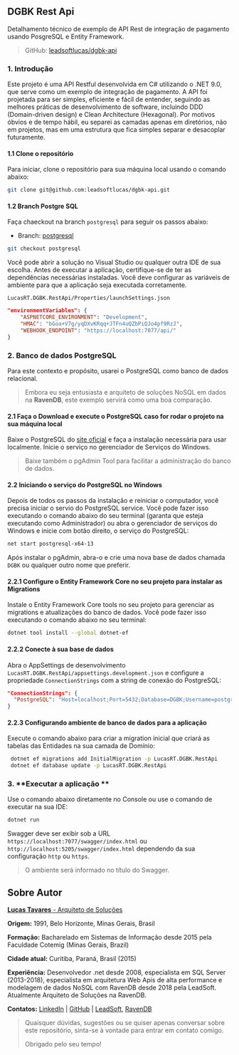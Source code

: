 ## DGBK Rest Api

Detalhamento técnico de exemplo de API Rest de integração de pagamento usando PosgreSQL e Entity Framework.

> GitHub: [leadsoftlucas/dgbk-api](https://github.com/leadsoftlucas/dgbk-api)

### 1. **Introdução**

Este projeto é uma API Restful desenvolvida em C# utilizando o .NET 9.0, que serve como um exemplo de integração de pagamento. A API foi projetada para ser simples, eficiente e fácil de entender, seguindo as melhores práticas de desenvolvimento de software, incluindo DDD (Domain-driven design) e Clean Architecture (Hexagonal). Por motivos óbvios e de tempo hábil, eu separei as camadas apenas em diretórios, não em projetos, mas em uma estrutura que fica simples separar e desacoplar futuramente.

#### 1.1 **Clone o repositório**

Para iniciar, clone o repositório para sua máquina local usando o comando abaixo:

```bash
git clone git@github.com:leadsoftlucas/dgbk-api.git
```

#### 1.2 **Branch Postgre SQL**

Faça chaeckout na branch `postgresql` para seguir os passos abaixo:

- Branch: [postgresql](https://github.com/leadsoftlucas/dgbk-api/tree/postgresql)

```bash
git checkout postgresql
```

Você pode abrir a solução no Visual Studio ou qualquer outra IDE de sua escolha. Antes de executar a aplicação, certifique-se de ter as dependências necessárias instaladas.
Você deve configurar as variáveis de ambiente para que a aplicação seja executada corretamente.

`LucasRT.DGBK.RestApi/Properties/launchSettings.json`

```json
"environmentVariables": {
    "ASPNETCORE_ENVIRONMENT": "Development",
    "HMAC": "bGoa+V7g/yqDXvKRqq+JTFn4uQZbPiQJo4pf9RzJ",
    "WEBHOOK_ENDPOINT": "https://localhost:7077/api/"
}
```

### 2. **Banco de dados PostgreSQL**

Para este contexto e propósito, usarei o PostgreSQL como banco de dados relacional.

> Embora eu seja entusiasta e arquiteto de soluções NoSQL em dados na **RavenDB**, este exemplo servirá como uma boa comparação.

#### 2.1 **Faça o Download e execute o PostgreSQL caso for rodar o projeto na sua máquina local**

Baixe o PostgreSQL do [site oficial](https://www.postgresql.org/download/) e faça a instalação necessária para usar localmente.
Inicie o serviço no gerenciador de Serviços do Windows.

> Baixe também o pgAdmin Tool para facilitar a administração do banco de dados.

#### 2.2 **Iniciando o serviço do PostgreSQL no Windows**

Depois de todos os passos da instalação e reiniciar o computador, você precisa iniciar o servio do PostgreSQL service.
Você pode fazer isso executando o comando abaixo do seu terminal (garanta que esteja executando como Administrador) ou abra o gerenciador de serviços do Windows e inicie com botão direito, o serviço do PostgreSQL:

```bash
net start postgresql-x64-13
```

Após instalar o pgAdmin, abra-o e crie uma nova base de dados chamada `DGBK` ou qualquer outro nome que preferir.

#### 2.2.1 **Configure o Entity Framework Core no seu projeto para instalar as Migrations**

Instale o Entity Framework Core tools no seu projeto para gerenciar as migrations e atualizações do banco de dados. Você pode fazer isso executando o comando abaixo no seu terminal:

```bash
dotnet tool install --global dotnet-ef
```

#### 2.2.2 **Conecte à sua base de dados**

Abra o AppSettings de desenvolvimento `LucasRT.DGBK.RestApi/appsettings.development.json` e configure a propriedade `ConnectionStrings` com a string de conexão do PostgreSQL:

```json
"ConnectionStrings": {
  "PostgreSQL": "Host=localhost;Port=5432;Database=DGBK;Username=postgres;Password=admin;"
}
```

#### 2.2.3 **Configurando ambiente de banco de dados para a aplicação**

Execute o comando abaixo para criar a migration inicial que criará as tabelas das Entidades na sua camada de Domínio:

```bash	
 dotnet ef migrations add InitialMigration -p LucasRT.DGBK.RestApi
 dotnet ef database update -p LucasRT.DGBK.RestApi
```

### 3. **Executar a aplicação **
Use o comando abaixo diretamente no Console ou use o comando de executar na sua IDE:

```bash
dotnet run
```

Swagger deve ser exibir sob a URL `https://localhost:7077/swagger/index.html` ou `http://localhost:5205/swagger/index.html` dependendo da sua configuração `http` ou `https`.

> O ambiente será informado no título do Swagger.

## **Sobre Autor**

[**Lucas Tavares** - Arquiteto de Soluções](https://www.linkedin.com/in/lucasrtavares/) 

**Origem:** 1991, Belo Horizonte, Minas Gerais, Brasil

**Formação:** Bacharelado em Sistemas de Informação desde 2015 pela Faculdade Cotemig (Minas Gerais, Brazil)

**Cidade atual:** Curitiba, Paraná, Brasil (2015)

**Experiência:** Desenvolvedor .net desde 2008, especialista em SQL Server (2013-2018), especialista em arquitetura Web Apis de alta performance e modelagem de dados NoSQL com RavenDB desde 2018 pela LeadSoft. Atualmente Arquiteto de Soluções na RavenDB.

**Contatos:** [LinkedIn](https://www.linkedin.com/in/lucasrtavares/) | [GitHub](https://github.com/leadsoftlucas) | [LeadSoft](mailto:lucas@leadsoft.inf.br), [RavenDB](mailto:lucas.tavares@ravendb.net)


> Quaisquer dúvidas, sugestões ou se quiser apenas conversar sobre este repositório, sinta-se à vontade para entrar em contato comigo.
>
> Obrigado pelo seu tempo!